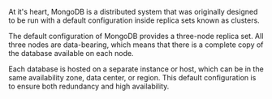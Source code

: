 At it's heart, MongoDB is a distributed system that was originally designed to be run with a default configuration inside replica sets known as clusters.

The default configuration of MongoDB provides a three-node replica set. All three nodes are data-bearing,  which means that there is a complete copy of the database available on each node.

Each database  is hosted on a separate instance or host, which can be in the same availability zone, data center, or  region. This default configuration is to ensure both redundancy and high availability.
